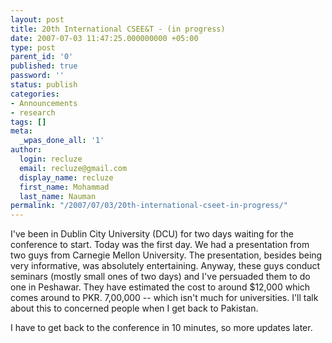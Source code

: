 ```yaml
---
layout: post
title: 20th International CSEE&T - (in progress)
date: 2007-07-03 11:47:25.000000000 +05:00
type: post
parent_id: '0'
published: true
password: ''
status: publish
categories:
- Announcements
- research
tags: []
meta:
  _wpas_done_all: '1'
author:
  login: recluze
  email: recluze@gmail.com
  display_name: recluze
  first_name: Mohammad
  last_name: Nauman
permalink: "/2007/07/03/20th-international-cseet-in-progress/"
---
```

I've been in Dublin City University (DCU) for two days waiting for the conference to start. Today was the first day. We had a presentation from two guys from Carnegie Mellon University. The presentation, besides being very informative, was absolutely entertaining. Anyway, these guys conduct seminars (mostly small ones of two days) and I've persuaded them to do one in Peshawar. They have estimated the cost to around $12,000 which comes around to PKR. 7,00,000 -- which isn't much for universities. I'll talk about this to concerned people when I get back to Pakistan.

I have to get back to the conference in 10 minutes, so more updates later.

